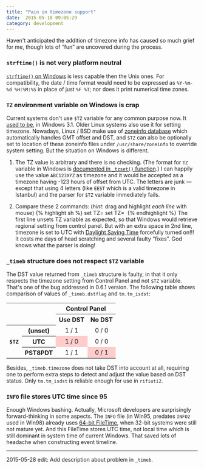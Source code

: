 ```yaml
---
title: "Pain in timezone support"
date:  2015-05-18 09:05:29
category: development
---
```


Haven&apos;t anticipated the addition of timezone info has caused so much
grief for me, though lots of &ldquo;fun&rdquo; are uncovered during the
process.
<!--more-->

### `strftime()` is not very platform neutral

[`strftime()` on Windows][1] is less capable then the Unix ones. For
compatibility, the date / time format would need to be expressed as
`%Y-%m-%d %H:%M:%S` in place of just `%F %T`; nor does it print
numerical time zones.

### `TZ` environment variable on Windows is crap

Current systems don&apos;t use `$TZ` variable for any common purpose now.
It [used to be][2], in Windows 3.1. Older Linux systems also use it for
setting timezone. Nowadays, Linux / BSD make use of [zoneinfo database][3]
which automatically handles GMT offset and DST, and `$TZ` can also be
optionally set to location of these zoneinfo files under `/usr/share/zoneinfo`
to override system setting. But the situation on Windows is different. 

1. The TZ value is arbitrary and there is no checking. (The format for `TZ`
   variable in Windows is [documented in `_tzset()` function][4].) I can
   happily use the value `ABC123XYZ` as timezone and it would be accepted
   as a timezone having -123 hours of offset from UTC. The letters are
   junk &mdash; except that using 4 letters (like `EEST` which is a valid
   timezone in Istanbul) and the parser for `$TZ` variable immediately fails.

1. Compare these 2 commands: (_hint_: drag and highlight *each line* with mouse)
{% highlight sh %}
set TZ=
set TZ= 
{% endhighlight %}
The first line unsets TZ variable as expected, so that Windows would
retrieve regional setting from control panel. But with an extra space
in 2nd line, timezone is set to UTC with [Daylight Saving Time][5]
forcefully turned on!!! It costs me days of head scratching and several
faulty &ldquo;fixes&rdquo;. God knows what the parser is doing!

### `_timeb` structure does not respect `$TZ` variable

The DST value returned from `_timeb` structure is faulty, in that it
only respects the timezone setting from Control Panel and not `$TZ`
variable. That&apos;s one of the bug addressed in 0.6.1 version.
The following table shows comparison of values of `_timeb.dstflag` and
`tm.tm_isdst`:

<table style="border:1px black; text-align:center">
<tr>
<td style="border: 0" colspan="2" rowspan="2"></td>
<th colspan="2">Control Panel</th>
</tr>
<tr><th>Use DST</th><th>No DST</th></tr>
<tr>
<th rowspan="3"><code>$TZ</code></th>
<th>(unset)</th>
<td>1 / 1</td>
<td>0 / 0</td>
</tr>
<tr>
<th>UTC</th>
<td style="background: #fcc">1 / 0</td>
<td>0 / 0</td>
</tr>
<tr>
<th>PST8PDT</th>
<td>1 / 1</td>
<td style="background: #fcc">0 / 1</td>
</tr>
</table>

Besides, `_timeb.timezone` does not take DST into account at all,
requiring one to perform extra steps to detect and adjust the value
based on DST status. Only `tm.tm_isdst` is reliable enough for use in
`rifiuti2`.

### `INFO` file stores UTC time since 95

Enough Windows bashing. Actually, Microsoft developers are surprisingly
forward-thinking in some aspects.
The `INFO` file (in Win95, predates `INFO2` used in Win98) already uses
[64-bit FileTime][6], when 32-bit systems were still not mature yet.
And this FileTime stores UTC time, not local time which is still dominant
in system time of current Windows. That saved lots of headache when
constructing event timeline.

[1]: https://msdn.microsoft.com/en-US/library/fe06s4ak(v=vs.80).aspx
[2]: http://science.ksc.nasa.gov/software/winvn/userguide/3_1_4.htm
[3]: https://en.wikipedia.org/wiki/Tz_database
[4]: https://msdn.microsoft.com/en-us/library/90s5c885(VS.80).aspx
[5]: https://en.wikipedia.org/wiki/Daylight_saving_time
[6]: https://support.microsoft.com/en-us/kb/188768

----

2015-05-28 edit: Add description about problem in `_timeb`.
